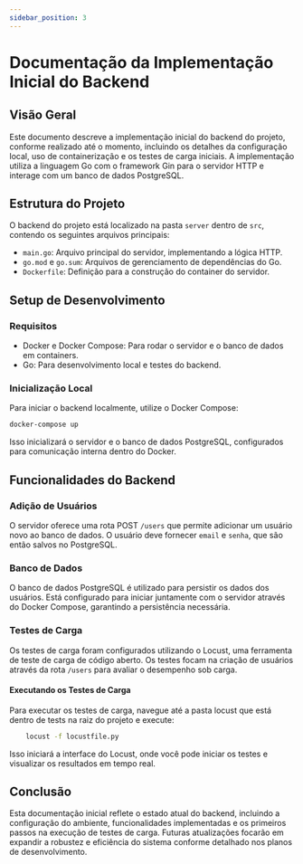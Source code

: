 ```yaml
---
sidebar_position: 3
---
```


# Documentação da Implementação Inicial do Backend

## Visão Geral 

Este documento descreve a implementação inicial do backend do projeto, conforme realizado até o momento, incluindo os detalhes da configuração local, uso de containerização e os testes de carga iniciais. A implementação utiliza a linguagem Go com o framework Gin para o servidor HTTP e interage com um banco de dados PostgreSQL.

## Estrutura do Projeto

O backend do projeto está localizado na pasta `server` dentro de `src`, contendo os seguintes arquivos principais:

- `main.go`: Arquivo principal do servidor, implementando a lógica HTTP.
- `go.mod` e `go.sum`: Arquivos de gerenciamento de dependências do Go.
- `Dockerfile`: Definição para a construção do container do servidor.

## Setup de Desenvolvimento

### Requisitos

- Docker e Docker Compose: Para rodar o servidor e o banco de dados em containers.
- Go: Para desenvolvimento local e testes do backend.

### Inicialização Local

Para iniciar o backend localmente, utilize o Docker Compose:

```bash 
docker-compose up
```

Isso inicializará o servidor e o banco de dados PostgreSQL, configurados para comunicação interna dentro do Docker.

## Funcionalidades do Backend

### Adição de Usuários

O servidor oferece uma rota POST `/users` que permite adicionar um usuário novo ao banco de dados. O usuário deve fornecer `email` e `senha`, que são então salvos no PostgreSQL.

### Banco de Dados

O banco de dados PostgreSQL é utilizado para persistir os dados dos usuários. Está configurado para iniciar juntamente com o servidor através do Docker Compose, garantindo a persistência necessária.

### Testes de Carga

Os testes de carga foram configurados utilizando o Locust, uma ferramenta de teste de carga de código aberto. Os testes focam na criação de usuários através da rota `/users` para avaliar o desempenho sob carga.

#### Executando os Testes de Carga

Para executar os testes de carga, navegue até a pasta locust que está dentro de tests na raiz do projeto e execute:

```bash
    locust -f locustfile.py
```

Isso iniciará a interface do Locust, onde você pode iniciar os testes e visualizar os resultados em tempo real.

## Conclusão 

Esta documentação inicial reflete o estado atual do backend, incluindo a configuração do ambiente, funcionalidades implementadas e os primeiros passos na execução de testes de carga. Futuras atualizações focarão em expandir a robustez e eficiência do sistema conforme detalhado nos planos de desenvolvimento.
